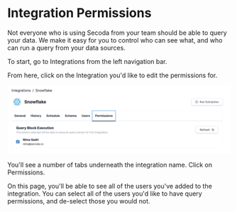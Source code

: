 # Integration Permissions

Not everyone who is using Secoda from your team should be able to query your data. We make it easy for you to control who can see what, and who can run a query from your data sources.

To start, go to Integrations from the left navigation bar.&#x20;

From here, click on the Integration you'd like to edit the permissions for.&#x20;

![](<../.gitbook/assets/Screen Shot 2022-04-11 at 10.15.38 PM.png>)

You'll see a number of tabs underneath the integration name. Click on Permissions.&#x20;

On this page, you'll be able to see all of the users you've added to the integration. You can select all of the users you'd like to have query permissions, and de-select those you would not.&#x20;
